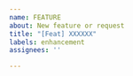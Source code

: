 ```yaml
---
name: FEATURE
about: New feature or request
title: "[Feat] XXXXXX"
labels: enhancement
assignees: ''

---
```



